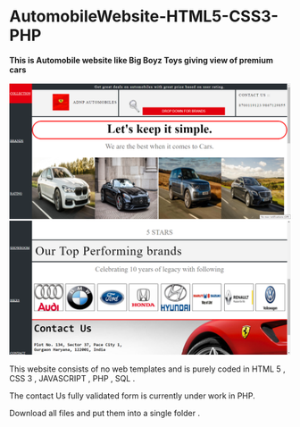 # AutomobileWebsite-HTML5-CSS3-PHP

<b>This is Automobile website like Big Boyz Toys giving view of premium cars</b>

![](overview1.png)
![](overview2.png)

This website consists of no web templates and is purely coded in HTML 5 , CSS 3 , JAVASCRIPT , PHP , SQL . 

The contact Us fully validated form is currently under work in PHP.

Download all files and put them into a single folder .
